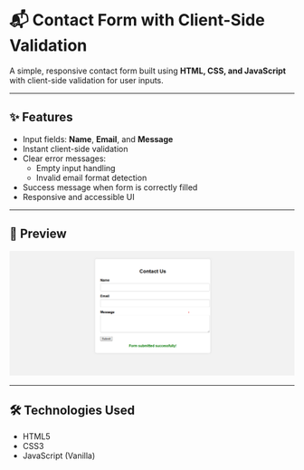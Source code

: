 # 📬 Contact Form with Client-Side Validation

A simple, responsive contact form built using **HTML, CSS, and JavaScript** with client-side validation for user inputs.

---

## ✨ Features

- Input fields: **Name**, **Email**, and **Message**
- Instant client-side validation
- Clear error messages:
  - Empty input handling
  - Invalid email format detection
- Success message when form is correctly filled
- Responsive and accessible UI

---

## 📸 Preview

![Contact Form Preview](/img.png)

---

## 🛠️ Technologies Used

- HTML5
- CSS3
- JavaScript (Vanilla)
